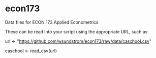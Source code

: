 # econ173
Data files for ECON 173 Applied Econometrics

These can be read into your script using the appropriate URL, such as:

url <- "https://github.com/wsundstrom/econ173/raw/data/caschool.csv"

caschool <- read_csv(url) 
